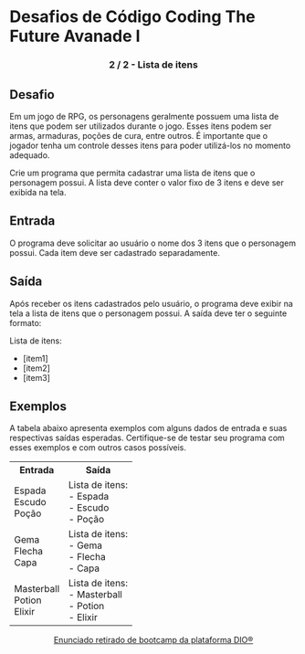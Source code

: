 
# Desafios de Código Coding The Future Avanade l
<h3 align="center"> 2 / 2 - Lista de itens</h3>

## Desafio

Em um jogo de RPG, os personagens geralmente possuem uma lista de itens que podem ser utilizados durante o jogo. Esses itens podem ser armas, armaduras, poções de cura, entre outros. É importante que o jogador tenha um controle desses itens para poder utilizá-los no momento adequado.

Crie um programa que permita cadastrar uma lista de itens que o personagem possui. A lista deve conter o valor fixo de 3 itens e deve ser exibida na tela.

## Entrada

O programa deve solicitar ao usuário o nome dos 3 itens que o personagem possui. Cada item deve ser cadastrado separadamente.

## Saída

Após receber os itens cadastrados pelo usuário, o programa deve exibir na tela a lista de itens que o personagem possui. A saída deve ter o seguinte formato:

Lista de itens:
- [item1]
- [item2]
- [item3]

## Exemplos

A tabela abaixo apresenta exemplos com alguns dados de entrada e suas respectivas saídas esperadas. Certifique-se de testar seu programa com esses exemplos e com outros casos possíveis.

<div align=center>
<table>
  <tr>
    <th>Entrada</th>
    <th>Saída</th>
  </tr>
  <tr>
    <td>Espada<br>Escudo<br>Poção</td>
    <td>Lista de itens:<br>- Espada<br>- Escudo<br>- Poção</td>
  </tr>
  <tr>
    <td>Gema<br>Flecha<br>Capa</td>
    <td>Lista de itens:<br>- Gema<br>- Flecha<br>- Capa</td>
  </tr>
  <tr>
    <td>Masterball<br>Potion<br>Elixir</td>
    <td>Lista de itens:<br>- Masterball<br>- Potion<br>- Elixir</td>
  </tr>
</table>
</div>
<div align="center">

[Enunciado retirado de bootcamp da plataforma DIO®](https://web.dio.me)

</div>
